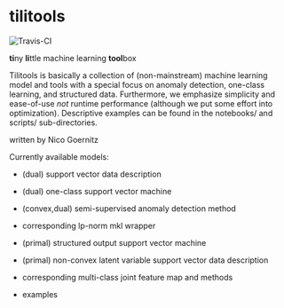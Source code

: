 tilitools
=========

![Travis-CI](https://travis-ci.org/nicococo/tilitools.svg?branch=master)

**ti**ny **li**ttle machine learning **tool**box


Tilitools is basically a collection of (non-mainstream) machine learning model and tools 
with a special focus on anomaly detection, one-class learning, and structured data. 
Furthermore, we emphasize simplicity and ease-of-use *not* runtime performance 
(although we put some effort into optimization). Descriptive examples can be 
found in the notebooks/ and scripts/ sub-directories. 

written by Nico Goernitz

Currently available models:
- (dual) support vector data description
- (dual) one-class support vector machine
- (convex,dual) semi-supervised anomaly detection method
- corresponding lp-norm mkl wrapper
- (primal) structured output support vector machine
- (primal) non-convex latent variable support vector data description

- corresponding multi-class joint feature map and methods
- examples

